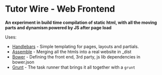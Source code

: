 Tutor Wire - Web Frontend
=========================

**An experiment in build time compilation of static html, with all the moving parts and dynamism powered by JS after page load**

Uses:
- [Handlebars] - Simple templating for pages, layouts and partials.
- [Assemble] - Merging all the htmls into a real website in _dist 
- [Bower] - Defining the front end, 3rd party, js lib dependencies in bower.json
- [Grunt] - The task runner that brings it all together with a `grunt`



[Handlebars]: http://handlebarsjs.com/
[Assemble]: https://github.com/assemble/assemble
[Bower]: http://bower.io/
[Grunt]: http://gruntjs.com/